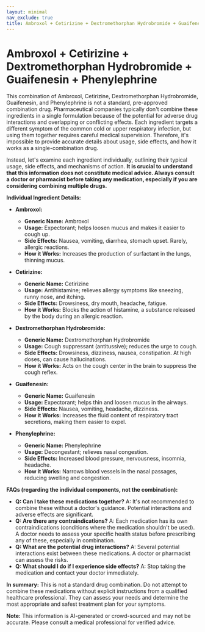 ```yaml
---
layout: minimal
nav_exclude: true
title: Ambroxol + Cetirizine + Dextromethorphan Hydrobromide + Guaifenesin + Phenylephrine
---
```


# Ambroxol + Cetirizine + Dextromethorphan Hydrobromide + Guaifenesin + Phenylephrine

This combination of Ambroxol, Cetirizine, Dextromethorphan Hydrobromide, Guaifenesin, and Phenylephrine is not a standard, pre-approved combination drug.  Pharmaceutical companies typically don't combine these ingredients in a single formulation because of the potential for adverse drug interactions and overlapping or conflicting effects.  Each ingredient targets a different symptom of the common cold or upper respiratory infection, but using them together requires careful medical supervision.  Therefore, it's impossible to provide accurate details about usage, side effects, and how it works as a single-combination drug.

Instead, let's examine each ingredient individually, outlining their typical usage, side effects, and mechanisms of action.  **It is crucial to understand that this information does not constitute medical advice.  Always consult a doctor or pharmacist before taking any medication, especially if you are considering combining multiple drugs.**


**Individual Ingredient Details:**

* **Ambroxol:**
    * **Generic Name:** Ambroxol
    * **Usage:**  Expectorant; helps loosen mucus and makes it easier to cough up.
    * **Side Effects:** Nausea, vomiting, diarrhea, stomach upset.  Rarely, allergic reactions.
    * **How it Works:** Increases the production of surfactant in the lungs, thinning mucus.

* **Cetirizine:**
    * **Generic Name:** Cetirizine
    * **Usage:** Antihistamine; relieves allergy symptoms like sneezing, runny nose, and itching.
    * **Side Effects:** Drowsiness, dry mouth, headache, fatigue.
    * **How it Works:** Blocks the action of histamine, a substance released by the body during an allergic reaction.

* **Dextromethorphan Hydrobromide:**
    * **Generic Name:** Dextromethorphan Hydrobromide
    * **Usage:** Cough suppressant (antitussive); reduces the urge to cough.
    * **Side Effects:** Drowsiness, dizziness, nausea, constipation.  At high doses, can cause hallucinations.
    * **How it Works:** Acts on the cough center in the brain to suppress the cough reflex.

* **Guaifenesin:**
    * **Generic Name:** Guaifenesin
    * **Usage:** Expectorant; helps thin and loosen mucus in the airways.
    * **Side Effects:** Nausea, vomiting, headache, dizziness.
    * **How it Works:** Increases the fluid content of respiratory tract secretions, making them easier to expel.

* **Phenylephrine:**
    * **Generic Name:** Phenylephrine
    * **Usage:** Decongestant; relieves nasal congestion.
    * **Side Effects:** Increased blood pressure, nervousness, insomnia, headache.
    * **How it Works:** Narrows blood vessels in the nasal passages, reducing swelling and congestion.


**FAQs (regarding the individual components, not the combination):**

* **Q: Can I take these medications together?**  A:  It's not recommended to combine these without a doctor's guidance. Potential interactions and adverse effects are significant.
* **Q: Are there any contraindications?** A:  Each medication has its own contraindications (conditions where the medication shouldn't be used).  A doctor needs to assess your specific health status before prescribing any of these, especially in combination.
* **Q: What are the potential drug interactions?** A:  Several potential interactions exist between these medications. A doctor or pharmacist can assess the risks.
* **Q:  What should I do if I experience side effects?** A: Stop taking the medication and contact your doctor immediately.

**In summary:**  This is not a standard drug combination.  Do not attempt to combine these medications without explicit instructions from a qualified healthcare professional.  They can assess your needs and determine the most appropriate and safest treatment plan for your symptoms.


**Note:** This information is AI-generated or crowd-sourced and may not be accurate. Please consult a medical professional for verified advice.